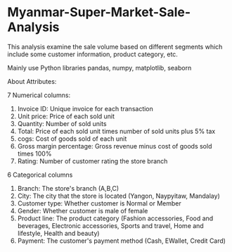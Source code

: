 # Myanmar-Super-Market-Sale-Analysis
This analysis examine the sale volume based on different segments which include some customer information, product category, etc.

Mainly use Python libraries pandas, numpy, matplotlib, seaborn

About Attributes:

7 Numerical columns:
1. Invoice ID: Unique invoice for each transaction
2. Unit price: Price of each sold unit
3. Quantity: Number of sold units
4. Total: Price of each sold unit times number of sold units plus 5% tax
5. cogs: Cost of goods sold of each unit
6. Gross margin percentage: Gross revenue minus cost of goods sold times 100%
7. Rating: Number of customer rating the store branch

6 Categorical columns
1. Branch: The store's branch (A,B,C)
2. City: The city that the store is located (Yangon, Naypyitaw, Mandalay)
3. Customer type: Whether customer is Normal or Member
4. Gender: Whether customer is male of female
5. Product line: The product category (Fashion accessories, Food and beverages, Electronic accessories, Sports and travel, Home and lifestyle, Health and beauty)
6. Payment: The customer's payment method (Cash, EWallet, Credit Card)

